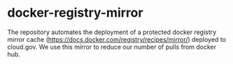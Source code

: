 # docker-registry-mirror

The repository automates the deployment of a protected docker registry mirror cache (https://docs.docker.com/registry/recipes/mirror/) deployed to cloud.gov. We use this mirror to reduce our number of pulls from docker hub.


